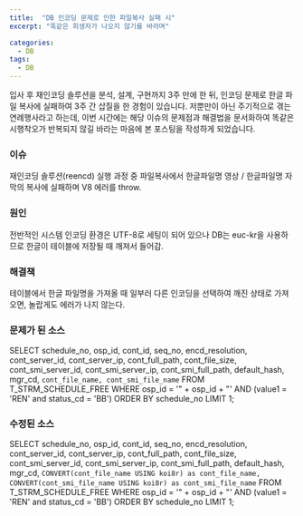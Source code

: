 ```yaml
---
title:  "DB 인코딩 문제로 인한 파일복사 실패 시"
excerpt: "똑같은 희생자가 나오지 않기를 바라며"

categories:
  - DB
tags:
  - DB
---
```

입사 후 재인코딩 솔루션을 분석, 설계, 구현까지 3주 만에 한 뒤, 인코딩 문제로 한글 파일 복사에 실패하여 3주 간 삽질을 한 경험이 있습니다. 저뿐만이 아닌 주기적으로 겪는 연례행사라고 하는데, 이번 시간에는 해당 이슈의 문제점과 해결법을 문서화하여 똑같은 시행착오가 반복되지 않길 바라는 마음에 본 포스팅을 작성하게 되었습니다.

### 이슈
재인코딩 솔루션(reencd) 실행 과정 중 파일복사에서 한글파일명 영상 / 한글파일명 자막의 복사에 실패하며 V8 에러를 throw.

### 원인
전반적인 시스템 인코딩 환경은 UTF-8로 세팅이 되어 있으나 DB는 euc-kr을 사용하므로 한글이 테이블에 저장될 때 깨져서 들어감.

### 해결책
테이블에서 한글 파일명을 가져올 때 일부러 다른 인코딩을 선택하여 깨진 상태로 가져오면, 놀랍게도 에러가 나지 않는다.

### 문제가 된 소스
SELECT schedule_no, osp_id, cont_id, seq_no, encd_resolution, cont_server_id, cont_server_ip, cont_full_path, cont_file_size, cont_smi_server_id, cont_smi_server_ip, cont_smi_full_path, default_hash, mgr_cd, `cont_file_name, cont_smi_file_name` FROM T_STRM_SCHEDULE_FREE WHERE osp_id = '" + osp_id + "' AND (value1 = 'REN' and status_cd = 'BB') ORDER BY schedule_no LIMIT 1;

### 수정된 소스
SELECT schedule_no, osp_id, cont_id, seq_no, encd_resolution, cont_server_id, cont_server_ip, cont_full_path, cont_file_size, cont_smi_server_id, cont_smi_server_ip, cont_smi_full_path, default_hash, mgr_cd, `CONVERT(cont_file_name USING koi8r) as cont_file_name, CONVERT(cont_smi_file_name USING koi8r) as cont_smi_file_name` FROM T_STRM_SCHEDULE_FREE WHERE osp_id = '" + osp_id + "' AND (value1 = 'REN' and status_cd = 'BB') ORDER BY schedule_no LIMIT 1;